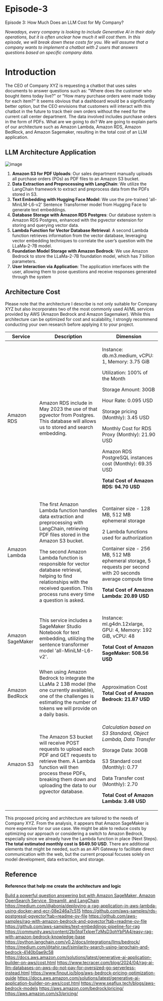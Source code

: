 # Episode-3
Episode 3: How Much Does an LLM Cost for My Company?

*Nowadays, every company is looking to include Generative AI in their daily operations, but it is often unclear how much it will cost them. In this episode, we will break down these costs for you. We will assume that a company wants to implement a chatbot with 2 users that answers questions based on specific company data.*

# Introduction

The CEO of Company XYZ is requesting a chatbot that uses sales documents to answer questions such as: "Where does the customer who bought items today live?" or "How many purchase orders were made today for each item?" It seems obvious that a dashboard would be a significantly better option, but the CEO envisions that customers will interact with this chatbot in the future to track their own orders without the need for the current call center department. The data involved includes purchase orders in the form of PDFs. What are we going to do? We are going to explain parts of our architecture such as Amazon Lambda, Amazon RDS, Amazon BedRock, and Amazon Sagemaker, resulting in the total cost of an LLM application.

## LLM Architecture Application
![image](https://github.com/user-attachments/assets/9fbbd370-81ba-4298-be25-a207dfd73be4)
1. **Amazon S3 for PDF Uploads**: Our sales department manually uploads all purchase orders (POs) as PDF files to an Amazon S3 bucket.
2. **Data Extraction and Preprocessing with LangChain**: We utilize the LangChain framework to extract and preprocess data from the PDFs stored in S3.
3. **Text Embedding with Hugging Face Model**: We use the pre-trained 'all-MiniLM-L6-v2' Sentence Transformer model from Hugging Face to generate text embeddings.
4. **Database Storage with Amazon RDS Postgres**: Our database system is Amazon RDS Postgres, enhanced with the pgvector extension for storing and querying vector data.
5. **Lambda Function for Vector Database Retrieval**: A second Lambda function retrieves information from the vector database, leveraging vector embedding techniques to correlate the user’s question with the LLaMa-2-7B model.
6. **Foundation Model Storage with Amazon Bedrock**: We use Amazon Bedrock to store the LLaMa-2-7B foundation model, which has 7 billion parameters.
7. **User Interaction via Application**: The application interfaces with the user, allowing them to pose questions and receive responses generated through the system

## Architecture Cost
Please note that the architecture I describe is not only suitable for Company XYZ but also incorporates two of the most commonly used AI/ML services provided by AWS (Amazon Bedrock and Amazon Sagemaker). While this architecture can be optimized for cost and scalability, I strongly recommend conducting your own research before applying it to your project.

| Service    | Description | Dimension | 
| --------- | ------- | ------- |
| Amazon RDS| Amazon RDS include in May 2023 the use of that pgvector from Postgres. This database will allows us to stored and search embedding. | <p>Instance: db.m3.medium, vCPU: 1, Memory: 3.75 GiB <p> <p> Utilization: 100% of the Month <p> Storage Amount: 30GB <p> Hour Rate: 0.095 USD <p> Storage pricing (Monthly): 3.45 USD <p> Monthly Cost for RDS Proxy (Monthly): 21.90 USD <p> Amazon RDS PostgreSQL instances cost (Monthly): 69.35 USD <p> **Total Cost of Amazon RDS: 94.70 USD** <p>|
| Amazon Lambda | <p>The first Amazon Lambda function handles data extraction and preprocessing with LangChain, retrieving PDF files stored in the Amazon S3 bucket.<p> The second Amazon Lambda function is responsible for vector database retrieval, helping to find relationships with the received question. This process runs every time a question is asked.<p>| <p>Container size - 128 MB, 512 MB ephemeral storage <p> 2 Lambda functions used for authorization <p> Container size - 256 MB, 512 MB ephemeral storage, 5 requests per second with 20 seconds average compute time<p> **Total Cost of Amazon Lambda: 20.89 USD**<p> |
| Amazon SageMaker | This service includes a SageMaker Studio Notebook for text embedding, utilizing the sentence transformer model 'all-MiniLM-L6-v2'. | <p> Instance: ml.g4dn.12xlarge, GPU: 4, Memory: 192 GiB, vCPU: 48<p> **Total Cost of Amazon SageMaker: 508.56 USD** <p>|
| Amazon BedRock | When using Amazon Bedrock to integrate the LLaMa 2 13B model (the one currently available), one of the challenges is estimating the number of tokens we will provide on a daily basis. | Approximation Cost **Total Cost of Amazon Bedrock: 21.87 USD**        |
| Amazon S3 | The Amazon S3 bucket will receive POST requests to upload each PDF and GET requests to retrieve them. A Lambda function will then process these PDFs, breaking them down and uploading the data to our pgvector database. | <p>*Calculation based on S3 Standard, Object Lambda, Data Transfer*<p> Storage Data: 30GB<p> S3 Standard cost (Monthly): 0.77<p>Data Transfer cost (Monthly): 2.70<p> **Total Cost of Amazon Lambda: 3.48 USD** <p> |

This proposed pricing and architecture are tailored to the needs of Company XYZ. From the analysis, it appears that Amazon SageMaker is more expensive for our use case. We might be able to reduce costs by optimizing our approach or considering a switch to Amazon Bedrock, especially since we already have the Lambda function in place (Next Steps). **The total estimated monthly cost is $649.50 USD**. There are additional elements that might be needed, such as an API Gateway to facilitate direct communication with the web, but the current proposal focuses solely on model development, data extraction, and storage.

## Reference
**Reference that help me create the architecture and logic**

[Build a powerful question answering bot with Amazon SageMaker, Amazon OpenSearch Service, Streamlit, and LangChain](https://github.com/aws-samples/llm-apps-workshop/blob/main/blogs/rag/blog_post.md)
https://medium.com/@abonia/deploying-a-rag-application-in-aws-lambda-using-docker-and-ecr-08e246a7c515
https://github.com/aws-samples/rds-postgresql-pgvector?tab=readme-ov-file
https://github.com/aws-samples/rag-with-amazon-bedrock-and-pgvector?tab=readme-ov-file
https://github.com/aws-samples/text-embeddings-pipeline-for-rag
https://community.aws/content/2bi5tqITxIperTzMsD3ohYbPIA4/easy-rag-with-amazon-bedrock-knowledge-base
https://python.langchain.com/v0.2/docs/integrations/llms/bedrock/
https://medium.com/@tahir.rauf/similarity-search-using-langchain-and-bedrock-4140b0ae9c58
https://docs.aws.amazon.com/solutions/latest/generative-ai-application-builder-on-aws/cost.html
https://www.tecracer.com/blog/2024/04/rag-ai-llm-databases-on-aws-do-not-pay-for-oversized-go-serverless-instead.html
https://www.finout.io/blog/aws-bedrock-pricing-optimization-guide
https://docs.aws.amazon.com/solutions/latest/generative-ai-application-builder-on-aws/cost.html
https://www.seaflux.tech/blogs/aws-bedrock-models
https://aws.amazon.com/bedrock/pricing/
https://aws.amazon.com/s3/pricing/

